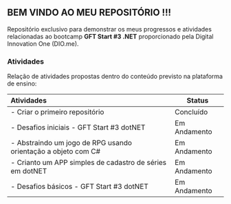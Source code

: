 ## BEM VINDO AO MEU REPOSITÓRIO !!!

Repositório exclusivo para demonstrar os meus progressos e atividades relacionadas ao bootcamp **GFT Start #3 .NET** proporcionado pela Digital Innovation One (DIO.me).

### Atividades

Relação de atividades propostas dentro do conteúdo previsto na  plataforma de ensino:

|  Atividades                               | Status       |
| :--------------------------------------- | ------------ |
| - Criar o primeiro repositório           | Concluído    |
| - Desafios iniciais - GFT Start #3 dotNET | Em Andamento |
| - Abstraindo um jogo de RPG usando orientação a objeto com C# | Em Andamento |
| - Crianto um APP simples de cadastro de séries em dotNET | Em Andamento |
| - Desafios básicos - GFT Start #3 dotNET | Em Andamento |
